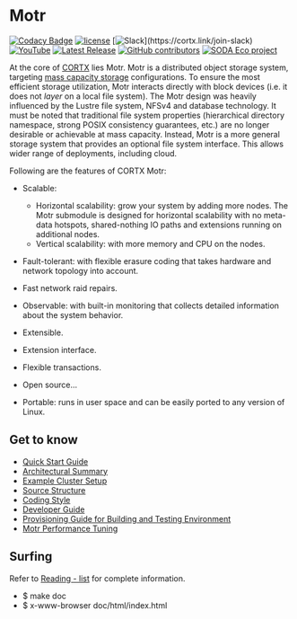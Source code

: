 # Motr

[![Codacy Badge](https://app.codacy.com/project/badge/Grade/a3d60ecc5d8942c9a4b04bcf4b60bf20)](https://www.codacy.com/gh/Seagate/cortx/dashboard?utm_source=github.com&amp;utm_medium=referral&amp;utm_content=Seagate/cortx&amp;utm_campaign=Badge_Grade)
[![license](https://img.shields.io/badge/License-Apache%202.0-blue.svg)](https://github.com/Seagate/cortx/blob/main/LICENSE)
[![Slack](https://img.shields.io/badge/chat-on%20Slack-blue")](https://cortx.link/join-slack)
[![YouTube](https://img.shields.io/badge/Video-YouTube-red)](https://cortx.link/videos)
[![Latest Release](https://img.shields.io/github/v/release/Seagate/cortx?label=Latest%20Release)](https://github.com/seagate/cortx/releases/latest)
[![GitHub contributors](https://img.shields.io/github/contributors/Seagate/cortx-motr)](https://github.com/Seagate/cortx-motr/graphs/contributors/)
[![SODA Eco project](https://img.shields.io/badge/SODA-ECO%20Project-9cf)](./doc/Soda-welcome-page.md)

At the core of [CORTX](https://github.com/Seagate/cortx) lies Motr.  Motr is a distributed object storage system, targeting [mass capacity storage](https://www.seagate.com/products/storage/object-storage-software/)
configurations. To ensure the most efficient storage utilization, Motr interacts directly with block devices (i.e. it does not _layer_ on a local file system).  The Motr design was heavily influenced by the Lustre file system, NFSv4 and database technology. It must be noted that traditional file system properties (hierarchical directory namespace, strong POSIX consistency guarantees, etc.) are no longer desirable or achievable at mass capacity. Instead, Motr is a more general storage system that provides an optional file system interface. This allows wider range of deployments, including cloud.

Following are the features of CORTX Motr:

-   Scalable: 
    -   Horizontal scalability: grow your system by adding more nodes. The Motr submodule is designed for horizontal scalability with no meta-data hotspots, shared-nothing IO paths and extensions running on additional nodes.
    -   Vertical scalability: with more memory and CPU on the nodes.
  
-   Fault-tolerant: with flexible erasure coding that takes hardware and network topology into account.

-   Fast network raid repairs.

-   Observable: with built-in monitoring that collects detailed information about the system behavior.

-   Extensible.

-   Extension interface.

-   Flexible transactions.

-   Open source...

-   Portable: runs in user space and can be easily ported to any version of Linux.

## Get to know

-   [Quick Start Guide](/doc/Quick-Start-Guide.rst)
-   [Architectural Summary](/doc/motr-in-prose.md)
-   [Example Cluster Setup](https://github.com/Seagate/cortx-motr/discussions/285)
-   [Source Structure](/doc/source-structure.md)
-   [Coding Style](/doc/coding-style.md)
-   [Developer Guide](/doc/motr-developer-guide.md)
-   [Provisioning Guide for Building and Testing Environment](/scripts/provisioning/README.md)
-   [Motr Performance Tuning](https://github.com/Seagate/cortx-motr/wiki/Motr-Performance-Tuning)

## Surfing

Refer to [Reading - list](/doc/reading-list.md) for complete information.
-   $ make doc
-   $ x-www-browser doc/html/index.html

